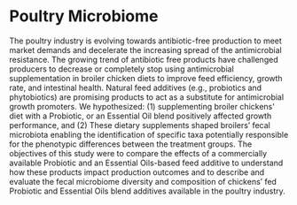 # Poultry Microbiome
The poultry industry is evolving towards antibiotic-free production to meet market demands and decelerate the increasing spread of the antimicrobial resistance. The growing trend of antibiotic free products have challenged producers to decrease or completely stop using antimicrobial supplementation in broiler chicken diets to improve feed efficiency, growth rate, and intestinal health. Natural feed additives (e.g., probiotics and phytobiotics) are promising products to act as a substitute for antimicrobial growth promoters.
We hypothesized: (1) supplementing broiler chickens' diet with a Probiotic, or an Essential Oil blend positively affected growth performance, and (2) These dietary supplements shaped broilers’ fecal microbiota enabling the identification of specific taxa potentially responsible for the phenotypic differences between the treatment groups. The objectives of this study were to compare the effects of a commercially available Probiotic and an Essential Oils-based feed additive to understand how these products impact production outcomes and to describe and evaluate the fecal microbiome diversity and composition of chickens’ fed Probiotic and Essential Oils blend additives available in the poultry industry.

